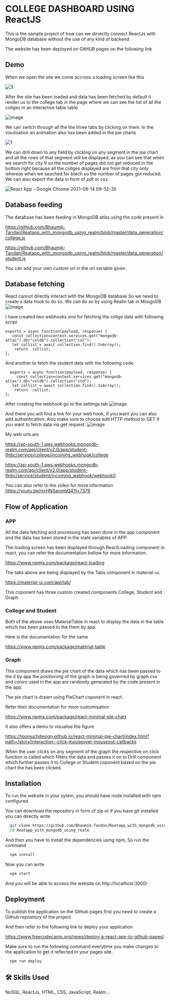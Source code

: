 # COLLEGE DASHBOARD USING ReactJS

This is the sample project of how can we dirrectly connect
ReactJs with MongoDB database without the use of any kind of 
backend.

The website has been deployed on GitHUB pages on the following link 



## Demo

When we open the site we come accross a loading screen like this

![3](https://user-images.githubusercontent.com/62440699/129433207-abc5552c-ae54-49d2-bb94-1b7c1b3e2e42.gif)

After the site has been loaded and data has been fetched by default it render us to the college tab in the page
where we can see the list of all the collges in an interactive table table

![image](https://user-images.githubusercontent.com/62440699/129433226-79d87ead-ae7b-4ce1-8491-0cee1aba3079.png)

We can switch through all the the three tabs by clicking on them.
In the visulisation an animation also has been added in the pie charts

![1](https://user-images.githubusercontent.com/62440699/129433352-e27269a4-75e6-4c87-bd43-892894a27825.gif)


We can drill down to any field by clicking on any segment in the pie chart
and all the rows of that segment will be displayed, as you can see that when we search for
city 9 so the number of pages did not get reduced in the bottom right because all the collges
displayed are from that city only whereas when we seached for btech so the number of pages got reduced.
We can also export the data in form of pdf or csv.

![React App - Google Chrome 2021-08-14 09-32-35](https://user-images.githubusercontent.com/62440699/129433550-d57202e1-c38d-4bfe-9ae4-d6f115d61a11.gif)


## Database feeding

The database has been feeding in MongoDB atlas using the code present in

https://github.com/Bhaumik-Tandan/Reatapp_with_mongodb_using_realm/blob/master/data_generation/college.js

https://github.com/Bhaumik-Tandan/Reatapp_with_mongodb_using_realm/blob/master/data_generation/student.js

You can add your own custom url in the url variable given.

## Database fetching

React cannot directly interact with the MongoDB database
So we need to create a data hook to do so.
We can do so by using Realm tab in MongoDB
![image](https://user-images.githubusercontent.com/62440699/129433838-27da8480-b6c0-4e15-be16-fb8f4b08df44.png)

I have created two webhooks one for fetching the collge data
with following script



```
exports = async function(payload, response) {
   const collection=context.services.get("mongodb-atlas").db("coldb").collection("col");
   let collist = await collection.find().toArray();
    return  collist;
};
```

And another to fetch the student data with the following code
```
  exports = async function(payload, response) {
     const collection=context.services.get("mongodb-atlas").db("coldb").collection("std");
   let collist = await collection.find().toArray();
    return  collist;
};
```
After creating the webhook go to the settings tab
![image](https://user-images.githubusercontent.com/62440699/129433944-fc8b788a-7abe-4de9-b5ec-e92aca07ea93.png)

And there you will find a link for your web hook, if you want you can also add 
authentication. Also make sure to choose edit HTTP method to GET if you want to fetch data
via get request.
![image](https://user-images.githubusercontent.com/62440699/129433963-dd64669b-d39d-4799-be06-f842020414d2.png)

My web urls are

https://ap-south-1.aws.webhooks.mongodb-realm.com/api/client/v2.0/app/student-flnbc/service/college/incoming_webhook/college

https://ap-south-1.aws.webhooks.mongodb-realm.com/api/client/v2.0/app/student-flnbc/service/student/incoming_webhook/webhook0

You can also refer to the video for more information
https://youtu.be/mrHNSanmqQ4?t=7379



## Flow of Application

### APP
All the data fetching and processing has been done
in the app component and the data has been stored in the
state variables of APP.

The loading screen has been displayed through ReactLoading
component in react, you can refer the documentation bellow
for more information.

https://www.npmjs.com/package/react-loading

The tabs above are being displayed by the Tabs component in material-ui.

https://material-ui.com/api/tab/

This coponent has three custom created components
College, Student and Graph.

### College and Student

Both of the above uses MaterialTable in react to display the 
data in the table which has been passed to the them by app.

Here is the documentation for the same

https://www.npmjs.com/package/material-table


### Graph

This component draws the pie chart of the data which
has been passed to the it by app the positioning of the 
graph is being governed by graph.css and colors used
in the app are randomly generated by the code present in the 
app. 

The pie chart is drawn using PieChart coponent in react.

Refer their documentation for more customisation

https://www.npmjs.com/package/react-minimal-pie-chart

It also offers a demo to visualise the figure

https://toomuchdesign.github.io/react-minimal-pie-chart/index.html?path=/story/interaction--click-mouseover-mouseout-callbacks

When the user clicks on any segment of the graph the respective
on click function is called which filters the data and passes it
on to Drill component which further passes it to College or Student
coponent based on the pie chart the has been clicked.


## Installation

To run the website in your sytem, you should have 
node installed with npm configured.

You can download the repository in form of zip
or if you have git installed you can directly write
```bash
  git clone https://github.com/Bhaumik-Tandan/Reatapp_with_mongodb_using_realm
  cd Reatapp_with_mongodb_using_realm
```
And then you have to install the dependencies using npm,
So run the command

```bash
  npm install
```

Now you can write
```bash
  npm start
```

And you will be able to access the website on http://localhost:3000/
    
    
## Deployment

To publish the application on the Github pages
first you need to create a Github repository of 
the project

And then refer to the following link to deploy your application

https://www.freecodecamp.org/news/deploy-a-react-app-to-github-pages/

Make sure to run the following command everytime you make changes to 
the application to get it reflected in your pages site.

```bash
  npm run deploy
```


## 🛠 Skills Used
NoSQL, ReactJs, HTML, CSS, JavaScript, Realm...
